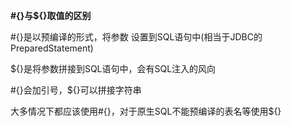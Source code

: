 **#{}与${}取值的区别**

#{}是以预编译的形式，将参数 设置到SQL语句中(相当于JDBC的PreparedStatement)

${}是将参数拼接到SQL语句中，会有SQL注入的风向

#{}会加引号，${}可以拼接字符串

大多情况下都应该使用#{}，对于原生SQL不能预编译的表名等使用${}

